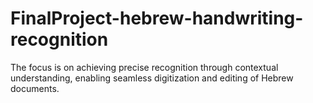 # FinalProject-hebrew-handwriting-recognition
The focus is on achieving precise recognition through contextual understanding, enabling seamless digitization and editing of Hebrew documents.
